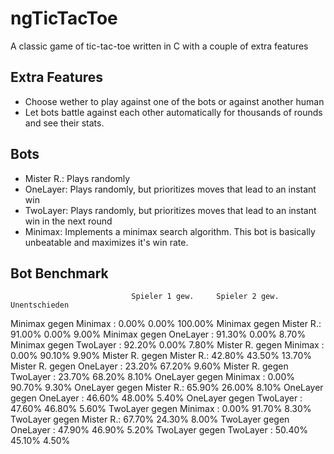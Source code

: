 # ngTicTacToe
A classic game of tic-tac-toe written in C with a couple of extra features

## Extra Features
- Choose wether to play against one of the bots or against another human
- Let bots battle against each other automatically for thousands of rounds and see their stats.

## Bots
- Mister R.: Plays randomly
- OneLayer:  Plays randomly, but prioritizes moves that lead to an instant win
- TwoLayer:  Plays randomly, but prioritizes moves that lead to an instant win in the next round
- Minimax:   Implements a minimax search algorithm. This bot is basically unbeatable and maximizes it's win rate.

## Bot Benchmark

                               Spieler 1 gew.     Spieler 2 gew.     Unentschieden
Minimax    gegen  Minimax  :            0.00%              0.00%           100.00%
Minimax    gegen  Mister R.:           91.00%              0.00%             9.00%
Minimax    gegen  OneLayer :           91.30%              0.00%             8.70%
Minimax    gegen  TwoLayer :           92.20%              0.00%             7.80%
Mister R.  gegen  Minimax  :            0.00%             90.10%             9.90%
Mister R.  gegen  Mister R.:           42.80%             43.50%            13.70%
Mister R.  gegen  OneLayer :           23.20%             67.20%             9.60%
Mister R.  gegen  TwoLayer :           23.70%             68.20%             8.10%
OneLayer   gegen  Minimax  :            0.00%             90.70%             9.30%
OneLayer   gegen  Mister R.:           65.90%             26.00%             8.10%
OneLayer   gegen  OneLayer :           46.60%             48.00%             5.40%
OneLayer   gegen  TwoLayer :           47.60%             46.80%             5.60%
TwoLayer   gegen  Minimax  :            0.00%             91.70%             8.30%
TwoLayer   gegen  Mister R.:           67.70%             24.30%             8.00%
TwoLayer   gegen  OneLayer :           47.90%             46.90%             5.20%
TwoLayer   gegen  TwoLayer :           50.40%             45.10%             4.50%